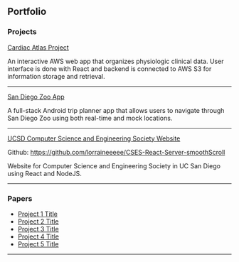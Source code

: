## Portfolio

### Projects 

[Cardiac Atlas Project](https://capchd.ucsd.edu) 

An interactive AWS web app that organizes physiologic clinical data. User interface is done with React and backend is connected to
AWS S3 for information storage and retrieval.

---
[San Diego Zoo App](https://github.com/CSE-110-Spring-2022/San-Diego-Zooseeker-Android-App)

A full-stack Android trip planner app that allows users to navigate through San Diego Zoo using both real-time and mock locations.

---
[UCSD Computer Science and Engineering Society Website](https://cses.ucsd.edu/#/)

Github: https://github.com/lorraineeeee/CSES-React-Server-smoothScroll

Website for Computer Science and Engineering Society in UC San Diego using React and NodeJS.

---

### Papers

- [Project 1 Title](http://example.com/)
- [Project 2 Title](http://example.com/)
- [Project 3 Title](http://example.com/)
- [Project 4 Title](http://example.com/)
- [Project 5 Title](http://example.com/)

---
